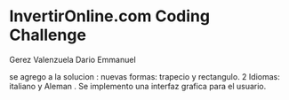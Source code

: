 
# InvertirOnline.com Coding Challenge

Gerez Valenzuela Dario Emmanuel

se agrego a la solucion : 
nuevas formas: trapecio y rectangulo. 
2 Idiomas: italiano y Aleman .
Se implemento una interfaz grafica para el usuario.

